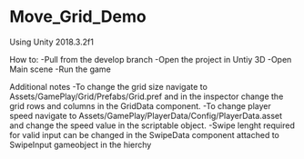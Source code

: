 # Move_Grid_Demo

Using Unity 2018.3.2f1

How to: 
-Pull from the develop branch
-Open the project in Untiy 3D
-Open Main scene
-Run the game

Additional notes
-To change the grid size navigate to Assets/GamePlay/Grid/Prefabs/Grid.pref and in the inspector change the grid rows and columns in the GridData component.
-To change player speed navigate to Assets/GamePlay/PlayerData/Config/PlayerData.asset and change the speed value in the scriptable object.
-Swipe lenght required for valid input can be changed in the SwipeData component attached to SwipeInput gameobject in the hierchy